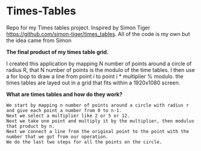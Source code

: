 # Times-Tables
Repo for my Times tables project. Inspired by Simon Tiger https://github.com/simon-tiger/times_tables. All of the code is my own but the idea came from Simon


**The final product of my times table grid.**

I created this application by mapping N number of points around a circle of radius R, that N number of points is the modulo of the time tables.
I then use a for loop to draw a line from point i to point i * multiplier % modulo. 
the times tables are layed out in a grid that fits within a 1920x1080 screen.

**What are times tables and how do they work?**

````
We start by mapping n number of points around a circle with radius r and give each point a number from 0 to n-1.
Next we select a multiplier like 2 or 5 or 12.
Next we take one point and multiply it by the multiplier, then modulus that product by n.
Next we connect a line from the original point to the point with the number that we got from our operation.
We do the last two steps for all the points on the circle.
````
